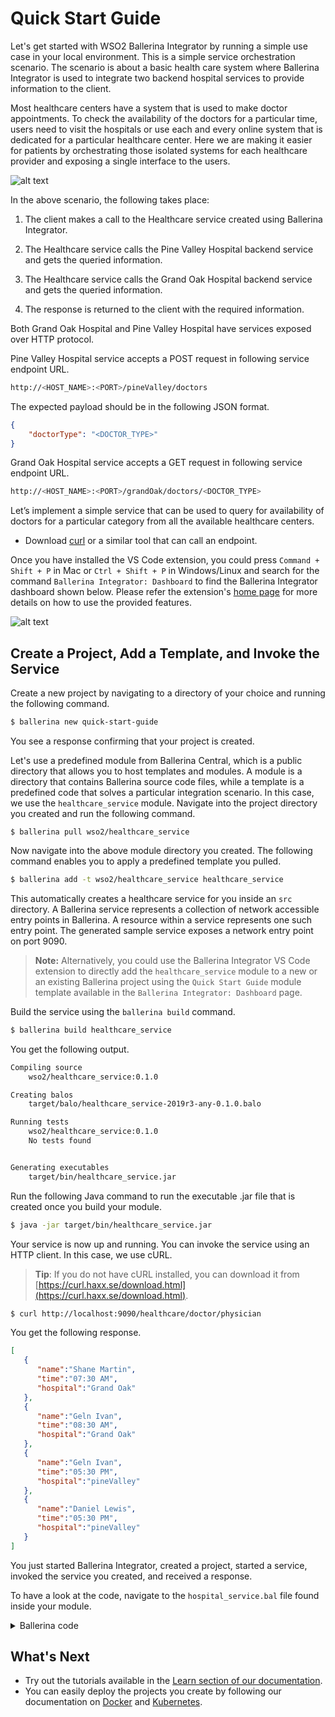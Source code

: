 # Quick Start Guide

Let's get started with WSO2 Ballerina Integrator by running a simple use case in your local environment. This is a simple service orchestration scenario. The scenario is about a basic health care system where Ballerina Integrator is used to integrate two backend hospital services to provide information to the client.

Most healthcare centers have a system that is used to make doctor appointments. To check the availability of the doctors for a particular time, users need to visit the hospitals or use each and every online system that is dedicated for a particular healthcare center. Here we are making it easier for patients by orchestrating those isolated systems for each healthcare provider and exposing a single interface to the users.

![alt text](../../assets/img/BI-quick-start-guide.png)

In the above scenario, the following takes place:

1. The client makes a call to the Healthcare service created using Ballerina Integrator.

2. The Healthcare service calls the Pine Valley Hospital backend service and gets the queried information.

3. The Healthcare service calls the Grand Oak Hospital backend service and gets the queried information.

4. The response is returned to the client with the required information.

Both Grand Oak Hospital and Pine Valley Hospital have services exposed over HTTP protocol.

Pine Valley Hospital service accepts a POST request in following service endpoint URL.

```bash
http://<HOST_NAME>:<PORT>/pineValley/doctors
```

The expected payload should be in the following JSON format.

```json
{
    "doctorType": "<DOCTOR_TYPE>"
}
```

Grand Oak Hospital service accepts a GET request in following service endpoint URL.

```bash
http://<HOST_NAME>:<PORT>/grandOak/doctors/<DOCTOR_TYPE>
```

Let’s implement a simple service that can be used to query for availability of doctors for a particular category from all the available healthcare centers.

<!-- INCLUDE_MD: ../../../../tutorial-prerequisites.md -->
* Download [curl](https://curl.haxx.se/) or a similar tool that can call an endpoint.

Once you have installed the VS Code extension, you could press `Command + Shift + P` in Mac or `Ctrl + Shift + P` in Windows/Linux and search for the command `Ballerina Integrator: Dashboard` to find the Ballerina Integrator dashboard shown below. Please refer the extension's [home page](https://marketplace.visualstudio.com/items?itemName=WSO2.ballerina-integrator) for more details on how to use the provided features.

![alt text](../../assets/img/vs-code-landing.png)

## Create a Project, Add a Template, and Invoke the Service

Create a new project by navigating to a directory of your choice and running the following command. 

```bash
$ ballerina new quick-start-guide
```

You see a response confirming that your project is created.

Let's use a predefined module from Ballerina Central, which is a public directory that allows you to host templates and modules. A module is a directory that contains Ballerina source code files, while a template is a predefined code that solves a particular integration scenario. In this case, we use the `healthcare_service` module. Navigate into the project directory you created and run the following command.

```
$ ballerina pull wso2/healthcare_service
```

Now navigate into the above module directory you created. The following command enables you to apply a predefined template you pulled.

```bash
$ ballerina add -t wso2/healthcare_service healthcare_service
```

This automatically creates a healthcare service for you inside an `src` directory. A Ballerina service represents a collection of network accessible entry points in Ballerina. A resource within a service represents one such entry point. The generated sample service exposes a network entry point on port 9090.

> **Note:** Alternatively, you could use the Ballerina Integrator VS Code extension to directly add the `healthcare_service` module to a new or an existing Ballerina project using the `Quick Start Guide` module template available in the `Ballerina Integrator: Dashboard` page.

Build the service using the `ballerina build` command.

```bash
$ ballerina build healthcare_service
```

You get the following output.

```bash
Compiling source
	wso2/healthcare_service:0.1.0

Creating balos
	target/balo/healthcare_service-2019r3-any-0.1.0.balo

Running tests
    wso2/healthcare_service:0.1.0
	No tests found


Generating executables
	target/bin/healthcare_service.jar
```

Run the following Java command to run the executable .jar file that is created once you build your module.

```bash
$ java -jar target/bin/healthcare_service.jar
```

Your service is now up and running. You can invoke the service using an HTTP client. In this case, we use cURL.

> **Tip**: If you do not have cURL installed, you can download it from [https://curl.haxx.se/download.html](https://curl.haxx.se/download.html).

```bash
$ curl http://localhost:9090/healthcare/doctor/physician
```

You get the following response.

```json
[
   {
      "name":"Shane Martin",
      "time":"07:30 AM",
      "hospital":"Grand Oak"
   },
   {
      "name":"Geln Ivan",
      "time":"08:30 AM",
      "hospital":"Grand Oak"
   },
   {
      "name":"Geln Ivan",
      "time":"05:30 PM",
      "hospital":"pineValley"
   },
   {
      "name":"Daniel Lewis",
      "time":"05:30 PM",
      "hospital":"pineValley"
   }
]
```

You just started Ballerina Integrator, created a project, started a service, invoked the service you created, and received a response.

To have a look at the code, navigate to the `hospital_service.bal` file found inside your module.
<details>
    <summary>Ballerina code</summary>

```ballerina
import ballerina/http;
import ballerina/log;

http:Client grandOakHospital = new("http://localhost:9091/grandOak");
http:Client pineValleyHospital = new("http://localhost:9092/pineValley");

@http:ServiceConfig {
    basePath: "/healthcare"
}
service healthcare on new http:Listener(9090) {

    @http:ResourceConfig {
        path: "/doctor/{doctorType}"
    }
    resource function getDoctors(http:Caller caller, http:Request request, string doctorType) returns error? {
        json grandOakDoctors = {};
        json pineValleyDoctors = {};
        var grandOakResponse = grandOakHospital->get("/doctors/" + doctorType);
        var pineValleyResponse = pineValleyHospital->post("/doctors", {doctorType: doctorType});
        // Extract doctors array from grand oak hospital response
        if (grandOakResponse is http:Response) {
            json result = check grandOakResponse.getJsonPayload();
            grandOakDoctors = check result.doctors.doctor;
        } else {
            handleError(caller, <@untained> grandOakResponse.reason());
        }
        // Extract doctors array from pine valley hospital response
        if (pineValleyResponse is http:Response) {
            json result = check pineValleyResponse.getJsonPayload();
            pineValleyDoctors = check result.doctors.doctor;
        } else {
            handleError(caller, <@untained> pineValleyResponse.reason());
        }
        // Aggregate grand oak hospital's doctors with pine valley hospital's doctors
        if (grandOakDoctors is json[] && pineValleyDoctors is json[]) {
            foreach var item in pineValleyDoctors {
                grandOakDoctors.push(item);
            }
        }
        // Respond back to the caller with aggregated json response
        http:Response response = new();
        response.setJsonPayload(<@untained> grandOakDoctors);
        var result = caller->respond(response);

        if (result is error) {
            log:printError("Error sending response", err = result);
        }
    }
}

function handleError(http:Caller caller, string errorMsg) {
    http:Response response = new;

    json responsePayload = {
        "error": {
            "message": errorMsg
        }
    };
    response.setJsonPayload(responsePayload, "application/json");
    var result = caller->respond(response);
    if (result is error) {
        log:printError("Error sending response", err = result);
    }
}
```
</details>

## What's Next

- Try out the tutorials available in the [Learn section of our documentation](../../learn/use-cases/).
- You can easily deploy the projects you create by following our documentation on [Docker](../../learn/deploy-on-docker/) and [Kubernetes](../../learn/deploy-on-kubernetes/).
